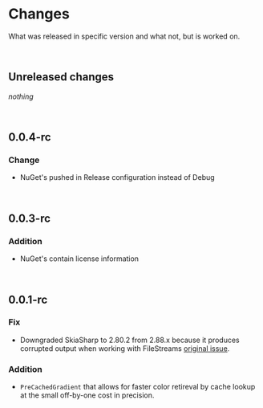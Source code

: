 # Changes

What was released in specific version and what not, but is worked on.

&nbsp;

## Unreleased changes

_nothing_

&nbsp;

## 0.0.4-rc

### Change

- NuGet's pushed in Release configuration instead of Debug

&nbsp;

## 0.0.3-rc

### Addition

- NuGet's contain license information

&nbsp;

## 0.0.1-rc

### Fix

- Downgraded SkiaSharp to 2.80.2 from 2.88.x because it produces corrupted output when working with FileStreams [original issue](https://github.com/mono/SkiaSharp/issues/1962).

### Addition

- `PreCachedGradient` that allows for faster color retireval by cache lookup at the small off-by-one cost in precision.